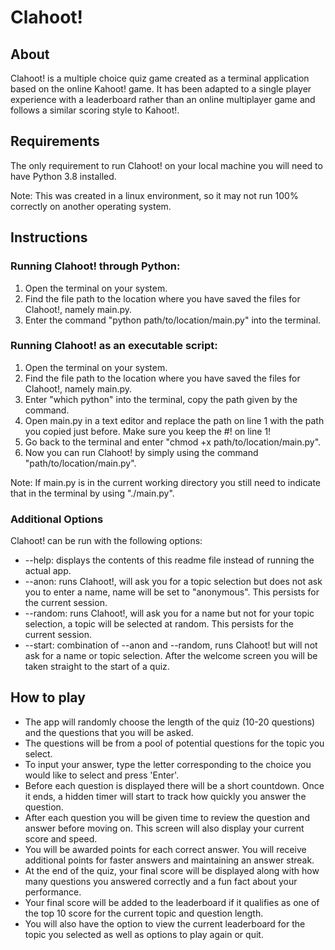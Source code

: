 # Clahoot!

## About
Clahoot! is a multiple choice quiz game created as a terminal application based on the online Kahoot! game.
It has been adapted to a single player experience with a leaderboard rather than an online multiplayer game and follows a similar scoring style to Kahoot!.

## Requirements
The only requirement to run Clahoot! on your local machine you will need to have Python 3.8 installed.

Note: This was created in a linux environment, so it may not run 100% correctly on another operating system.

## Instructions

### Running Clahoot! through Python:
1. Open the terminal on your system.
2. Find the file path to the location where you have saved the files for Clahoot!, namely main.py.
3. Enter the command "python path/to/location/main.py" into the terminal.

### Running Clahoot! as an executable script:
1. Open the terminal on your system.
2. Find the file path to the location where you have saved the files for Clahoot!, namely main.py.
3. Enter "which python" into the terminal, copy the path given by the command.
4. Open main.py in a text editor and replace the path on line 1 with the path you copied just before. Make sure you keep the #! on line 1!
5. Go back to the terminal and enter "chmod +x path/to/location/main.py".
6. Now you can run Clahoot! by simply using the command "path/to/location/main.py".

Note: If main.py is in the current working directory you still need to indicate that in the terminal by using "./main.py".

### Additional Options
Clahoot! can be run with the following options:
- --help: displays the contents of this readme file instead of running the actual app.
- --anon: runs Clahoot!, will ask you for a topic selection but does not ask you to enter a name, name will be set to "anonymous". This persists for the current session.
- --random: runs Clahoot!, will ask you for a name but not for your topic selection, a topic will be selected at random. This persists for the current session.
- --start: combination of --anon and --random, runs Clahoot! but will not ask for a name or topic selection. After the welcome screen you will be taken straight to the start of a quiz.

## How to play
- The app will randomly choose the length of the quiz (10-20 questions) and the questions that you will be asked.
- The questions will be from a pool of potential questions for the topic you select.
- To input your answer, type the letter corresponding to the choice you would like to select and press 'Enter'.
- Before each question is displayed there will be a short countdown. Once it ends, a hidden timer will start to track how quickly you answer the question.
- After each question you will be given time to review the question and answer before moving on. This screen will also display your current score and speed.
- You will be awarded points for each correct answer. You will receive additional points for faster answers and maintaining an answer streak.
- At the end of the quiz, your final score will be displayed along with how many questions you answered correctly and a fun fact about your performance.
- Your final score will be added to the leaderboard if it qualifies as one of the top 10 score for the current topic and question length.
- You will also have the option to view the current leaderboard for the topic you selected as well as options to play again or quit.
